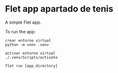 # Flet app apartado de tenis

A simple Flet app.

To run the app:

```
crear entorno virtual 
python -m venv .venv
```

```
activar entorno virtual 
./.venv/Scripts/activate
```

```
flet run [app_directory]
```